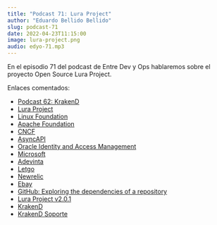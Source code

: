 ```yaml
---
title: "Podcast 71: Lura Project"
author: "Eduardo Bellido Bellido"
slug: podcast-71
date: 2022-04-23T11:15:00
image: lura-project.png
audio: edyo-71.mp3
---
```


En el episodio 71 del podcast de Entre Dev y Ops hablaremos sobre el proyecto Open Source Lura Project.

<!--more-->

Enlaces comentados:

- [Podcast 62: KrakenD](https://www.entredevyops.es/podcasts/podcast-62.html)
- [Lura Project](https://luraproject.org/)
- [Linux Foundation](https://linuxfoundation.org/)
- [Apache Foundation](https://www.apache.org/)
- [CNCF](https://www.cncf.io/)
- [AsyncAPI](https://www.asyncapi.com/)
- [Oracle Identity and Access Management](https://www.oracle.com/security/identity-management/)
- [Microsoft](https://www.microsoft.com/)
- [Adevinta](https://www.adevinta.com/)
- [Letgo](https://www.letgo.com/)
- [Newrelic](https://newrelic.com/)
- [Ebay](https://www.ebay.com/)
- [GitHub: Exploring the dependencies of a repository](https://docs.github.com/en/enterprise-cloud@latest/code-security/supply-chain-security/understanding-your-software-supply-chain/exploring-the-dependencies-of-a-repository)
- [Lura Project v2.0.1](https://github.com/luraproject/lura/releases/tag/v2.0.1)
- [KrakenD](https://www.krakend.io/)
- [KrakenD Soporte](https://www.krakend.io/support/)
